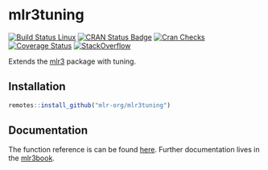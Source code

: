 # mlr3tuning

[![Build Status Linux](https://travis-ci.org/mlr-org/mlr3tuning.svg?branch=master)](https://travis-ci.org/mlr-org/mlr3tuning)
[![CRAN Status Badge](https://www.r-pkg.org/badges/version-ago/mlr3tuning)](https://cran.r-project.org/package=mlr3tuning)
[![Cran Checks](https://cranchecks.info/badges/worst/mlr3tuning)](https://cran.r-project.org/web/checks/check_results_mlr3tuning.html)
[![Coverage Status](https://coveralls.io/repos/github/mlr-org/mlr3tuning/badge.svg?branch=master)](https://coveralls.io/github/mlr-org/mlr3tuning?branch=master)
[![StackOverflow](https://img.shields.io/badge/stackoverflow-mlr3-orange.svg)](https://stackoverflow.com/questions/tagged/mlr3)

Extends the [mlr3](https://mlr3.mlr-org.com) package with tuning.

## Installation

```r
remotes::install_github("mlr-org/mlr3tuning")
```

## Documentation

The function reference is can be found [here](https://mlr3tuning.mlr-org.com/reference/).
Further documentation lives in the [mlr3book](https://mlr3book.mlr-org.com/).

